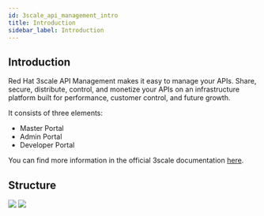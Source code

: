 ```yaml
---
id: 3scale_api_management_intro
title: Introduction
sidebar_label: Introduction
---
```


## Introduction

Red Hat 3scale API Management makes it easy to manage your APIs. Share, secure, distribute, control, and monetize your APIs on an infrastructure platform built for performance, customer control, and future growth. 

It consists of three elements:
- Master Portal
- Admin Portal
- Developer Portal

You can find more information in the official 3scale documentation <a href="https://www.redhat.com/en/technologies/jboss-middleware/3scale" target="_blank">here</a>.


## Structure 

<img class="img-fluid" src="/docs/assets/3scale/Intro_Page_1.png" />
<img class="img-fluid" src="/docs/assets/3scale/Intro_Page_2.png" />